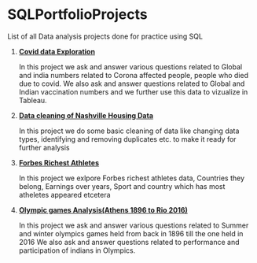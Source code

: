 # SQLPortfolioProjects
List of all Data analysis projects done for practice using SQL

1. [**Covid data Exploration**](https://github.com/Rakesh-Kashyap-git/SQLPortfolioProjects/blob/main/Portfoliproject1_CovidData_Exploration.sql)
   
   In this project we ask and answer various questions related to Global and india numbers related to Corona affected people, people who died due to covid.
   We also ask and answer questions related to Global and Indian vaccination numbers and we further use this data to vizualize in Tableau.
   
   
2. [**Data cleaning of Nashville Housing Data**](Protfoliproject2_NashvilleHouseData_DataCleaning.sql)

   In this project we do some basic cleaning of data like changing data types, identifying and removing duplicates etc. to make it ready for further analysis 
   
3. [**Forbes Richest Athletes**](https://github.com/Rakesh-Kashyap-git/SQLPortfolioProjects/blob/main/ForbesRichestAthletes.sql)

   In this project we exlpore Forbes richest athletes data, Countries they belong, Earnings over years, Sport and country which has most atheletes appeared etcetera 
   
4. [**Olympic games Analysis(Athens 1896 to Rio 2016)**](https://github.com/Rakesh-Kashyap-git/SQLPortfolioProjects/blob/main/Kaggle_Olympics_Analysis.sql)
   
   In this project we ask and answer various questions related to Summer and winter olympics games held from back in 1896 till the one held in 2016
   We also ask and answer questions related to performance and participation of indians in Olympics.
